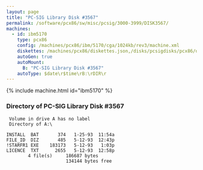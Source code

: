 ```yaml
---
layout: page
title: "PC-SIG Library Disk #3567"
permalink: /software/pcx86/sw/misc/pcsig/3000-3999/DISK3567/
machines:
  - id: ibm5170
    type: pcx86
    config: /machines/pcx86/ibm/5170/cga/1024kb/rev3/machine.xml
    diskettes: /machines/pcx86/diskettes.json,/disks/pcsigdisks/pcx86/diskettes.json
    autoGen: true
    autoMount:
      B: "PC-SIG Library Disk #3567"
    autoType: $date\r$time\rB:\rDIR\r
---
```


{% include machine.html id="ibm5170" %}

### Directory of PC-SIG Library Disk #3567

     Volume in drive A has no label
     Directory of A:\

    INSTALL  BAT       374   1-25-93  11:54a
    FILE_ID  DIZ       485   5-12-93  12:43p
    !STARFR1 EXE    183173   5-12-93   1:03p
    LICENCE  TXT      2655   5-12-93  12:58p
            4 file(s)     186687 bytes
                          134144 bytes free
